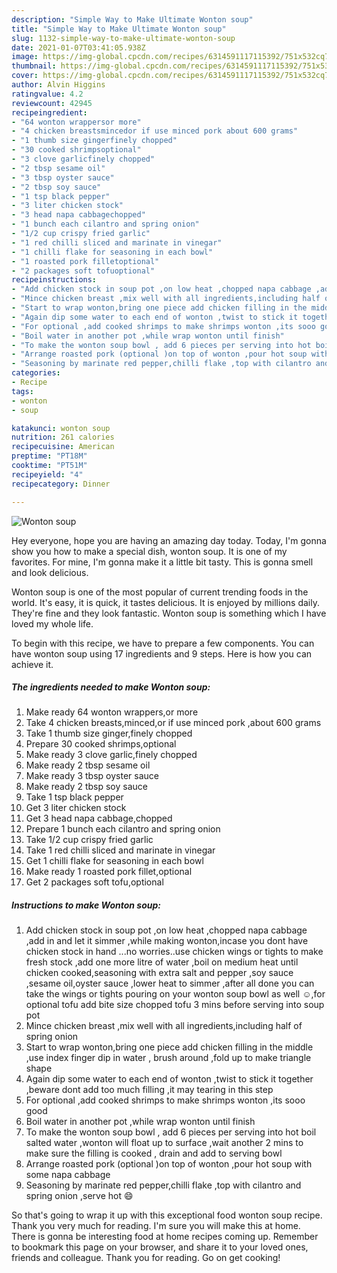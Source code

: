 ```yaml
---
description: "Simple Way to Make Ultimate Wonton soup"
title: "Simple Way to Make Ultimate Wonton soup"
slug: 1132-simple-way-to-make-ultimate-wonton-soup
date: 2021-01-07T03:41:05.938Z
image: https://img-global.cpcdn.com/recipes/6314591117115392/751x532cq70/wonton-soup-recipe-main-photo.jpg
thumbnail: https://img-global.cpcdn.com/recipes/6314591117115392/751x532cq70/wonton-soup-recipe-main-photo.jpg
cover: https://img-global.cpcdn.com/recipes/6314591117115392/751x532cq70/wonton-soup-recipe-main-photo.jpg
author: Alvin Higgins
ratingvalue: 4.2
reviewcount: 42945
recipeingredient:
- "64 wonton wrappersor more"
- "4 chicken breastsmincedor if use minced pork about 600 grams"
- "1 thumb size gingerfinely chopped"
- "30 cooked shrimpsoptional"
- "3 clove garlicfinely chopped"
- "2 tbsp sesame oil"
- "3 tbsp oyster sauce"
- "2 tbsp soy sauce"
- "1 tsp black pepper"
- "3 liter chicken stock"
- "3 head napa cabbagechopped"
- "1 bunch each cilantro and spring onion"
- "1/2 cup crispy fried garlic"
- "1 red chilli sliced and marinate in vinegar"
- "1 chilli flake for seasoning in each bowl"
- "1 roasted pork filletoptional"
- "2 packages soft tofuoptional"
recipeinstructions:
- "Add chicken stock in soup pot ,on low heat ,chopped napa cabbage ,add in and let it simmer ,while making wonton,incase you dont have chicken stock in hand ...no worries..use chicken wings or tights to make fresh stock ,add one more litre of water ,boil on medium heat until chicken cooked,seasoning with extra salt and pepper ,soy sauce ,sesame oil,oyster sauce ,lower heat to simmer ,after all done you can take the wings or tights pouring on your wonton soup bowl as well ☺,for optional tofu add bite size chopped tofu 3 mins before serving into soup  pot"
- "Mince chicken breast ,mix well with all ingredients,including half of spring onion"
- "Start to wrap wonton,bring one piece add chicken filling in the middle ,use index finger dip in water , brush around ,fold up to make triangle shape"
- "Again dip some water to each end of wonton ,twist to stick it together ,beware dont add too much filling ,it may tearing in this step"
- "For optional ,add cooked shrimps to make shrimps wonton ,its sooo good"
- "Boil water in another pot ,while wrap wonton until finish"
- "To make the wonton soup bowl , add 6 pieces per serving into hot boil salted water ,wonton will float up to surface ,wait another 2 mins to make sure the filling is cooked , drain and add to serving bowl"
- "Arrange roasted pork (optional )on top of wonton ,pour hot soup with some napa cabbage"
- "Seasoning by marinate red pepper,chilli flake ,top with cilantro and spring onion ,serve hot 😄"
categories:
- Recipe
tags:
- wonton
- soup

katakunci: wonton soup 
nutrition: 261 calories
recipecuisine: American
preptime: "PT18M"
cooktime: "PT51M"
recipeyield: "4"
recipecategory: Dinner

---
```



![Wonton soup](https://img-global.cpcdn.com/recipes/6314591117115392/751x532cq70/wonton-soup-recipe-main-photo.jpg)

Hey everyone, hope you are having an amazing day today. Today, I'm gonna show you how to make a special dish, wonton soup. It is one of my favorites. For mine, I'm gonna make it a little bit tasty. This is gonna smell and look delicious.



Wonton soup is one of the most popular of current trending foods in the world. It's easy, it is quick, it tastes delicious. It is enjoyed by millions daily. They're fine and they look fantastic. Wonton soup is something which I have loved my whole life.


To begin with this recipe, we have to prepare a few components. You can have wonton soup using 17 ingredients and 9 steps. Here is how you can achieve it.

<!--inarticleads1-->

##### The ingredients needed to make Wonton soup:

1. Make ready 64 wonton wrappers,or more
1. Take 4 chicken breasts,minced,or if use minced pork ,about 600 grams
1. Take 1 thumb size ginger,finely chopped
1. Prepare 30 cooked shrimps,optional
1. Make ready 3 clove garlic,finely chopped
1. Make ready 2 tbsp sesame oil
1. Make ready 3 tbsp oyster sauce
1. Make ready 2 tbsp soy sauce
1. Take 1 tsp black pepper
1. Get 3 liter chicken stock
1. Get 3 head napa cabbage,chopped
1. Prepare 1 bunch each cilantro and spring onion
1. Take 1/2 cup crispy fried garlic
1. Take 1 red chilli sliced and marinate in vinegar
1. Get 1 chilli flake for seasoning in each bowl
1. Make ready 1 roasted pork fillet,optional
1. Get 2 packages soft tofu,optional




<!--inarticleads2-->

##### Instructions to make Wonton soup:

1. Add chicken stock in soup pot ,on low heat ,chopped napa cabbage ,add in and let it simmer ,while making wonton,incase you dont have chicken stock in hand ...no worries..use chicken wings or tights to make fresh stock ,add one more litre of water ,boil on medium heat until chicken cooked,seasoning with extra salt and pepper ,soy sauce ,sesame oil,oyster sauce ,lower heat to simmer ,after all done you can take the wings or tights pouring on your wonton soup bowl as well ☺,for optional tofu add bite size chopped tofu 3 mins before serving into soup  pot
1. Mince chicken breast ,mix well with all ingredients,including half of spring onion
1. Start to wrap wonton,bring one piece add chicken filling in the middle ,use index finger dip in water , brush around ,fold up to make triangle shape
1. Again dip some water to each end of wonton ,twist to stick it together ,beware dont add too much filling ,it may tearing in this step
1. For optional ,add cooked shrimps to make shrimps wonton ,its sooo good
1. Boil water in another pot ,while wrap wonton until finish
1. To make the wonton soup bowl , add 6 pieces per serving into hot boil salted water ,wonton will float up to surface ,wait another 2 mins to make sure the filling is cooked , drain and add to serving bowl
1. Arrange roasted pork (optional )on top of wonton ,pour hot soup with some napa cabbage
1. Seasoning by marinate red pepper,chilli flake ,top with cilantro and spring onion ,serve hot 😄




So that's going to wrap it up with this exceptional food wonton soup recipe. Thank you very much for reading. I'm sure you will make this at home. There is gonna be interesting food at home recipes coming up. Remember to bookmark this page on your browser, and share it to your loved ones, friends and colleague. Thank you for reading. Go on get cooking!
